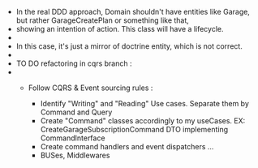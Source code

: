 * In the real DDD approach, Domain shouldn't have entities like Garage, but rather GarageCreatePlan or something like that,
* showing an intention of action. This class will have a lifecycle.
*
* In this case, it's just a mirror of doctrine entity, which is not correct.
*
* TO DO refactoring in cqrs branch : 
* 
  * Follow CQRS & Event sourcing rules :
  
    * Identify "Writing" and "Reading" Use cases. Separate them by Command and Query
    * Create "Command" classes accordingly to my useCases. 
       EX: CreateGarageSubscriptionCommand DTO implementing CommandInterface
    * Create command handlers and event dispatchers ...
    * BUSes, Middlewares
  
